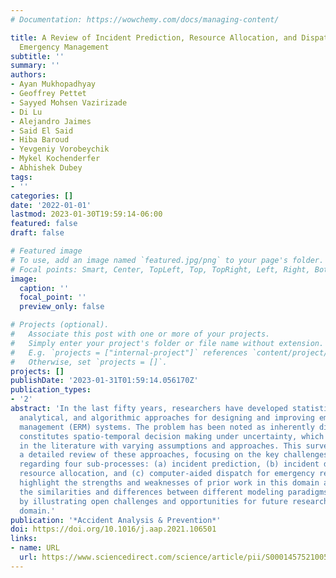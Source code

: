```yaml
---
# Documentation: https://wowchemy.com/docs/managing-content/

title: A Review of Incident Prediction, Resource Allocation, and Dispatch Models for
  Emergency Management
subtitle: ''
summary: ''
authors:
- Ayan Mukhopadhyay
- Geoffrey Pettet
- Sayyed Mohsen Vazirizade
- Di Lu
- Alejandro Jaimes
- Said El Said
- Hiba Baroud
- Yevgeniy Vorobeychik
- Mykel Kochenderfer
- Abhishek Dubey
tags:
- ''
categories: []
date: '2022-01-01'
lastmod: 2023-01-30T19:59:14-06:00
featured: false
draft: false

# Featured image
# To use, add an image named `featured.jpg/png` to your page's folder.
# Focal points: Smart, Center, TopLeft, Top, TopRight, Left, Right, BottomLeft, Bottom, BottomRight.
image:
  caption: ''
  focal_point: ''
  preview_only: false

# Projects (optional).
#   Associate this post with one or more of your projects.
#   Simply enter your project's folder or file name without extension.
#   E.g. `projects = ["internal-project"]` references `content/project/deep-learning/index.md`.
#   Otherwise, set `projects = []`.
projects: []
publishDate: '2023-01-31T01:59:14.056170Z'
publication_types:
- '2'
abstract: 'In the last fifty years, researchers have developed statistical, data-driven,
  analytical, and algorithmic approaches for designing and improving emergency response
  management (ERM) systems. The problem has been noted as inherently difficult and
  constitutes spatio-temporal decision making under uncertainty, which has been addressed
  in the literature with varying assumptions and approaches. This survey provides
  a detailed review of these approaches, focusing on the key challenges and issues
  regarding four sub-processes: (a) incident prediction, (b) incident detection, (c)
  resource allocation, and (c) computer-aided dispatch for emergency response. We
  highlight the strengths and weaknesses of prior work in this domain and explore
  the similarities and differences between different modeling paradigms. We conclude
  by illustrating open challenges and opportunities for future research in this complex
  domain.'
publication: '*Accident Analysis & Prevention*'
doi: https://doi.org/10.1016/j.aap.2021.106501
links:
- name: URL
  url: https://www.sciencedirect.com/science/article/pii/S0001457521005327
---
```


